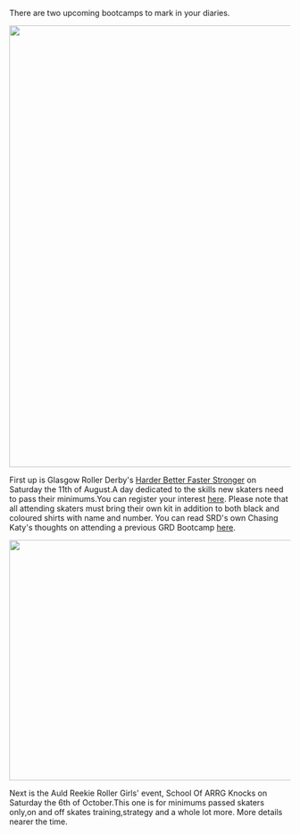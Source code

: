 <html><body><p>There are two upcoming bootcamps to mark in your diaries.

<a href="http://www.scottishrollerderbyblog.com/2012/07/newbielogo4.gif"><img src="http://www.scottishrollerderbyblog.com/2012/07/newbielogo4.gif" alt="" title="newbielogo4" width="614" height="790" class="aligncenter size-full wp-image-1562"></a>

First up is Glasgow Roller Derby's <a href="http://www.facebook.com/events/415060935206862/">Harder Better Faster Stronger</a> on Saturday the 11th of August.A day dedicated to the skills new skaters need to pass their minimums.You can register your interest <a href="http://regonline.activeeurope.com/Register/Checkin.aspx?EventID=1120768">here</a>.
Please note that all attending skaters must bring their own kit in addition to both black and coloured shirts with name and number.
You can read SRD's own Chasing Katy's thoughts on attending a previous GRD Bootcamp <a href="http://www.scottishrollerderbyblog.com/posts/2012/04/15/newbie-bootcamps-how-they-can-help-skaters-grow-and-improve/">here</a>.



<a href="http://www.scottishrollerderbyblog.com/2012/07/arrgknocks.jpg"><img src="http://www.scottishrollerderbyblog.com/2012/07/arrgknocks.jpg" alt="" title="arrgknocks" width="608" height="430" class="aligncenter size-full wp-image-1563"></a>

Next is the Auld Reekie Roller Girls' event, School Of ARRG Knocks on Saturday the 6th of October.This one is for minimums passed skaters only,on and off skates training,strategy and a whole lot more.
More details nearer the time.</p></body></html>
